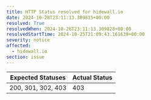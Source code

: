 ```yaml
---
title: HTTP Status resolved for hidewall.io
date: 2024-10-28T23:11:13.309815+00:00
resolved: True
resolvedWhen: 2024-10-28T23:11:13.309828+00:00
resolvedStartTime: 2024-10-25T21:09:43.161639+00:00
severity: notice
affected:
  - hidewall.io
section: issue
---
```


| Expected Statuses | Actual Status  |
|-------------------|----------------|
| 200, 301, 302, 403 | 403 |
